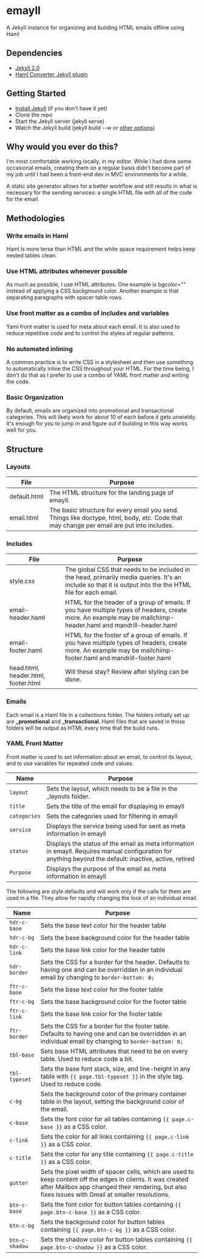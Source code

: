 emayll
======

A Jekyll instance for organizing and building HTML emails offline using Haml

## Dependencies

- [Jekyll 2.0](https://github.com/jekyll/jekyll)
- [Haml Converter Jekyll plugin](https://gist.github.com/dtjm/517556)

## Getting Started
- [Install Jekyll](http://jekyllrb.com/docs/quickstart/) (if you don't have it yet)
- Clone the repo
- Start the Jekyll server (jekyll serve)
- Watch the Jekyll build (jekyll build --w or [other options](http://jekyllrb.com/docs/usage/))

## Why would you ever do this?
I'm most comfortable working locally, in my editor. While I had done some occasional emails, creating them on a regular basis didn't become part of my job until I had been a front-end dev in MVC environments for a while.

A static site generator allows for a better workflow and still results in what is necessary for the sending services: a single HTML file with all of the code for the email.

## Methodologies

### Write emails in Haml
Haml is more terse than HTML and the white space requirement helps keep nested tables clean.

### Use HTML attributes whenever possible
As much as possible, I use HTML attributes. One example is bgcolor="" instead of applying a CSS background color. Another example is that separating paragraphs with spacer table rows.

### Use front matter as a combo of includes and variables
Yaml front matter is used for meta about each email. It is also used to reduce repetitive code and to control the styles of regular patterns.

### No automated inlining
A common practice is to write CSS in a stylesheet and then use something to automatically inline the CSS throughout your HTML. For the time being, I don't do that as I prefer to use a combo of YAML front matter and writing the code.

### Basic Organization
By default, emails are organized into promotional and transactional categories. This will likely work for about 10 of each before it gets unwieldy. It's enough for you to jump in and figure out if building in this way works well for you.

## Structure

### Layouts

| File | Purpose |
| ------------- | ----------- |
| default.html | The HTML structure for the landing page of emayll. |
| email.html | The basic structure for every email you send. Things like doctype, html, body, etc. Code that may change per email are put into includes. |

### Includes

| File | Purpose |
| ------------- | ----------- |
| style.css                           | The global CSS that needs to be included in the head, primarily media queries. It's an include so that it is output into the the HTML file for each email. |
| email-header.haml                   | HTML for the header of a group of emails. If you have multiple types of headers, create more. An example may be mailchimp-header.haml and mandrill-header.haml |
| email-footer.haml                   | HTML for the footer of a group of emails. If you have multiple types of headers, create more. An example may be mailchimp-footer.haml and mandrill-footer.haml |
| head.html, header.html, footer.html | Will these stay? Review after styling can be done. |

### Emails
Each email is a Haml file in a collections folder. The folders initially set up are **_promotional** and **_transactional**. Haml files that are saved in those folders will be output as HTML every time that the build runs.

### YAML Front Matter
Front matter is used to set information about an email, to control its layout, and to use variables for repeated code and values.

| Name | Purpose |
| ------------- | ----------- |
| ``` layout ```     | Sets the layout, which needs to be a file in the _layouts folder. |
| ``` title ```      | Sets the title of the email for displaying in emayll |
| ``` categories ``` | Sets the categories used for filtering in emayll |
| ``` service ``` | Displays the service being used for sent as meta information in emayll |
| ``` status ``` | Displays the status of the email as meta information in emayll. Requires manual configuration for anything beyond the default: inactive, active, retired |
| ``` Purpose ``` | Displays the purpose of the email as meta information in emayll |

The following are style defaults and will work only if the calls for them are used in a file. They allow for rapidly changing the look of an individual email.

| Name | Purpose |
| ------------- | ----------- |
| ``` hdr-c-base ``` | Sets the base text color for the header table |
| ``` hdr-c-bg ``` | Sets the base background color for the header table |
| ``` hdr-c-link ``` | Sets the base link color for the header table |
| ``` hdr-border ``` | Sets the CSS for a border for the header. Defaults to having one and can be overridden in an individual email by changing to ```border-bottom: 0;``` |
| ``` ftr-c-base ``` | Sets the base text color for the footer table |
| ``` ftr-c-bg ``` | Sets the base background color for the footer table |
| ``` ftr-c-link ``` | Sets the base link color for the footer table |
| ``` ftr-border ``` | Sets the CSS for a border for the footer table. Defaults to having one and can be overridden in an individual email by changing to ```border-bottom: 0;``` |
| ``` tbl-base ``` | Sets base HTML attributes that need to be on every table. Used to reduce code a bit. |
| ``` tbl-typeset ``` | Sets the base font stack, size, and line-height in any table with ```{{ page.tbl-typeset }}``` in the style tag. Used to reduce code. |
| ``` c-bg ``` | Sets the background color of the primary container table in the layout, setting the background color of the email. |
| ``` c-base ``` | Sets the font color for all tables containing ```{{ page.c-base }}``` as a CSS color. |
| ``` c-link ``` | Sets the color for all links containing ```{{ page.c-link }}``` as a CSS color. |
| ``` c-title ``` | Sets the color for any title containing ```{{ page.c-title }}``` as a CSS color. |
| ``` gutter ``` | Sets the pixel width of spacer cells, which are used to keep content off the edges in clients. It was created after Mailbox app changed their rendering, but also fixes issues with Gmail at smaller resolutions. |
| ``` btn-c-base ``` | Sets the font color for button tables containing ```{{ page.btn-c-base }}``` as a CSS color. |
| ``` btn-c-bg ``` | Sets the background color for button tables containing ```{{ page.btn-c-bg }}``` as a CSS color. |
| ``` btn-c-shadow ``` | Sets the shadow color for button tables containing ```{{ page.btn-c-shadow }}``` as a CSS color. |
